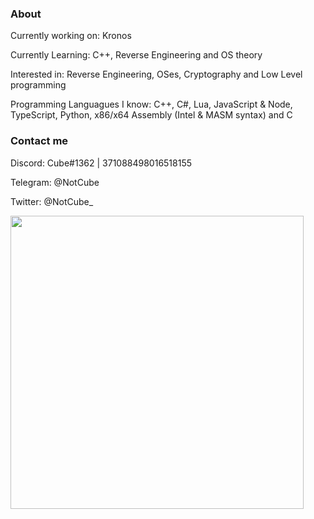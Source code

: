 ### About

Currently working on: Kronos

Currently Learning: C++, Reverse Engineering and OS theory

Interested in: Reverse Engineering, OSes, Cryptography and Low Level programming

Programming Languagues I know: C++, C#, Lua, JavaScript & Node, TypeScript, Python, x86/x64 Assembly (Intel & MASM syntax) and C


### Contact me
Discord:  Cube#1362 | 371088498016518155

Telegram: @NotCube

Twitter: @NotCube_



<img width=469 src="https://github-readme-stats.vercel.app/api?username=Cube9999&count_private=true&show_icons=true&hide_title=false&theme=tokyonight&langs_count=9"> </img>
